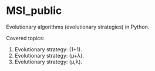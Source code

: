 # MSI_public
Evolutionary algorithms (evolutionary strategies) in Python.

Covered topics:
1. Evolutionary strategy: (1+1).
2. Evolutionary strategy: (µ+λ).
3. Evolutionary strategy: (µ,λ).
